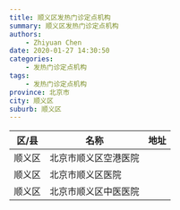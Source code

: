 ```yaml
---
title: 顺义区发热门诊定点机构
summary: 顺义区发热门诊定点机构
authors: 
    - Zhiyuan Chen
date: 2020-01-27 14:30:50
categories: 
    - 发热门诊定点机构
tags: 
    - 发热门诊定点机构
province: 北京市
city: 顺义区
suburb: 顺义区
---
```


|  区/县  |  名称  |  地址  |
|------|-------|------|
|  顺义区  |  北京市顺义区空港医院  |    
|  顺义区  |  北京市顺义区医院  |    
|  顺义区  |  北京市顺义区中医医院  |    


